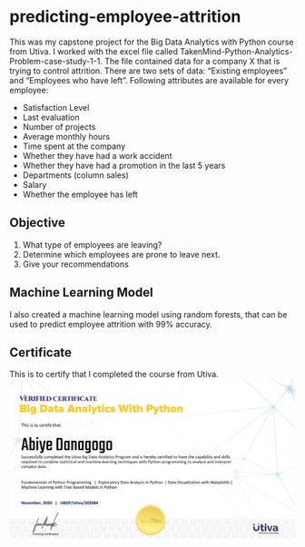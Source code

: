 # predicting-employee-attrition

This was my capstone project for the Big Data Analytics with Python course from Utiva. I worked with the excel file called TakenMind-Python-Analytics-Problem-case-study-1-1.
The file contained data for a company X that is trying to control attrition. There are two sets of data: “Existing employees” and “Employees who have left”. 
Following attributes are available for every employee:

* Satisfaction Level
* Last evaluation
* Number of projects
* Average monthly hours
* Time spent at the company
* Whether they have had a work accident
* Whether they have had a promotion in the last 5 years
* Departments (column sales)
* Salary
* Whether the employee has left

## Objective
1. What type of employees are leaving? 
2. Determine which employees are prone to leave next.
3. Give your recommendations

## Machine Learning Model

I also created a machine learning model using random forests, that can be used to predict employee attrition with 99% accuracy.

## Certificate
This is to certify that I completed the course from Utiva.
![Big Data Analytics with Python](https://github.com/AbiyeDanagogo/predicting-employee-attrition/blob/main/Big%20Data%20Analytics%20with%20Python.png)
